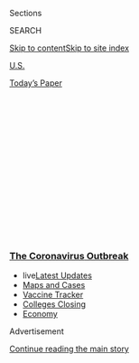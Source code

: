 <div id="app">

<div id="standalone-header">

<div class="interactive-masthead NYTAppHideMasthead css-qz70u6 e1suatyy0">

<div class="section css-ui9rw0 e1suatyy2">

<div class="css-eph4ug er09x8g0">

<div class="css-6n7j50">

</div>

<span class="css-1dv1kvn">Sections</span>

<div class="css-10488qs">

<span class="css-1dv1kvn">SEARCH</span>

</div>

[Skip to content](#site-content)[Skip to site
index](#site-index)

</div>

<div id="masthead-section-label" class="css-1wr3we4 eaxe0e00">

[U.S.](https://www.nytimes3xbfgragh.onion/section/us)

</div>

<div class="css-10698na e1huz5gh0">

</div>

</div>

<div id="masthead-bar-one" class="section hasLinks css-15hmgas e1csuq9d3">

<div class="css-uqyvli e1csuq9d0">

</div>

<div class="css-1uqjmks e1csuq9d1">

</div>

<div class="css-9e9ivx">

[](https://myaccount.nytimes3xbfgragh.onion/auth/login?response_type=cookie&client_id=vi)

</div>

<div class="css-1bvtpon e1csuq9d2">

[Today’s
Paper](https://www.nytimes3xbfgragh.onion/section/todayspaper)

</div>

</div>

</div>

<div class="css-1aor85t" style="opacity:0.000000001;z-index:-1;visibility:hidden">

<div class="css-1hqnpie">

<div class="css-epjblv">

<span class="css-17xtcya">[U.S.](/section/us)</span><span class="css-x15j1o">|</span><span class="css-fwqvlz">Does
My County Have an Epidemic? Estimates Show Hidden
Transmission</span>

</div>

<div class="css-k008qs">

<div class="css-1iwv8en">

<span class="css-18z7m18"></span>

<div>

</div>

</div>

<span class="css-1n6z4y">https://nyti.ms/2JCZ6Xw</span>

<div class="css-1705lsu">

<div class="css-4xjgmj">

<div class="css-4skfbu" data-role="toolbar" data-aria-label="Social Media Share buttons, Save button, and Comments Panel with current comment count" data-testid="share-tools">

  - 
  - 
  - 
  - 
    
    <div class="css-6n7j50">
    
    </div>

  - 
  - 

</div>

</div>

</div>

</div>

</div>

</div>

<div class="css-mij9hh">

<div class="css-l9svim">

### [<span class="css-pa1jbp"><span class="css-1rxm0ex">The Coronavirus</span><span class="css-1rxm0ex"> Outbreak</span></span>](https://www.nytimes3xbfgragh.onion/news-event/coronavirus?name=styln-coronavirus-national&region=TOP_BANNER&variant=undefined&block=storyline_menu_recirc&action=click&pgtype=Interactive&impression_id=3dcf04e0-e38e-11ea-b524-5975769cbb40)

  - <span class="css-ousu42"><span class="css-12clwdu">live</span>[Latest
    Updates](https://www.nytimes3xbfgragh.onion/2020/08/20/world/coronavirus-covid.html?name=styln-coronavirus-national&region=TOP_BANNER&variant=undefined&block=storyline_menu_recirc&action=click&pgtype=Interactive&impression_id=3dcf04e1-e38e-11ea-b524-5975769cbb40)</span>
  - <span class="css-ousu42">[Maps and
    Cases](https://www.nytimes3xbfgragh.onion/interactive/2020/us/coronavirus-us-cases.html?name=styln-coronavirus-national&region=TOP_BANNER&variant=undefined&block=storyline_menu_recirc&action=click&pgtype=Interactive&impression_id=3dcf04e2-e38e-11ea-b524-5975769cbb40)</span>
  - <span class="css-ousu42">[Vaccine
    Tracker](https://www.nytimes3xbfgragh.onion/interactive/2020/science/coronavirus-vaccine-tracker.html?name=styln-coronavirus-national&region=TOP_BANNER&variant=undefined&block=storyline_menu_recirc&action=click&pgtype=Interactive&impression_id=3dcf04e3-e38e-11ea-b524-5975769cbb40)</span>
  - <span class="css-ousu42">[Colleges
    Closing](https://www.nytimes3xbfgragh.onion/2020/08/19/us/colleges-closing-covid.html?name=styln-coronavirus-national&region=TOP_BANNER&variant=undefined&block=storyline_menu_recirc&action=click&pgtype=Interactive&impression_id=3dcf04e4-e38e-11ea-b524-5975769cbb40)</span>
  - <span class="css-ousu42">[Economy](https://www.nytimes3xbfgragh.onion/live/2020/08/20/business/stock-market-today-coronavirus?name=styln-coronavirus-national&region=TOP_BANNER&variant=undefined&block=storyline_menu_recirc&action=click&pgtype=Interactive&impression_id=3dcf04e5-e38e-11ea-b524-5975769cbb40)</span>

</div>

</div>

<div id="top-wrapper" class="css-1sy8kpn">

<div id="top-slug" class="css-l9onyx">

Advertisement

</div>

[Continue reading the main
story](#after-top)

<div class="ad top-wrapper" style="text-align:center;height:100%;display:block;min-height:250px">

<div id="top" class="place-ad" data-position="top" data-size-key="top">

</div>

</div>

<div id="after-top">

</div>

</div>

<div class="css-11kjks6" data-role="region" data-aria-label="comments panel" tabindex="-1">

<div class="css-1h21wu5">

<div class="css-akb3vb">

<div>

<div class="css-1yip8nf">

## [Comments](#commentsContainer)

[Does My County Have an Epidemic? Estimates Show Hidden
Transmission]()[Skip to Comments]()

<div class="css-c32q7m">

The comments section is closed. To submit a letter to the editor for
publication, write to <letters@NYTimes.com>.

</div>

</div>

<div class="css-1bxnhxc">

</div>

<div class="css-1yip8nf">

</div>

</div>

</div>

</div>

</div>

</div>

<div id="site-content" data-role="main">

# Does My County Have an Epidemic? Estimates Show Hidden Transmission

<div class="css-1vegfwe interactive-byline-container">

By [<span class="css-1baulvz" itemprop="name">James
Glanz</span>](https://www.nytimes3xbfgragh.onion/by/james-glanz),
[<span class="css-1baulvz" itemprop="name">Matthew
Bloch</span>](https://www.nytimes3xbfgragh.onion/by/matthew-bloch) and
[<span class="css-1baulvz last-byline" itemprop="name">Anjali
Singhvi</span>](https://www.nytimes3xbfgragh.onion/by/anjali-singhvi)April
4,
2020

</div>

<div id="interactive-standalone-sharetools" class="css-wkcogx">

<div>

<div class="interactive-sharetools css-9z2bwm" data-role="toolbar" data-aria-label="Social Media Share buttons, Save button, and Comments Panel with current comment count" data-testid="share-tools">

  - 
  - 
  - 
  - 
    
    <div class="css-6n7j50">
    
    </div>

  - *<span class="css-1dtr3u3">560</span>*

</div>

</div>

</div>

<div id="coronavirus-county-epidemics" class="section interactive-standard interactive-content interactive-size-scoop css-uc81c" data-id="100000007071047">

<div class="css-17ih8de interactive-body">

<div class="g-story g-freebird g-max-limit" data-preview-slug="virus-everywhere">

<div class="g-asset g-graphic g-map-container" style="max-width: 945px">

<div id="nationalmap-wrap" class="nationalmap-wrap">

<div class="nationalmap-zoom desktop-only">

<span>+</span>

<span>-</span>

</div>

<div class="nationalmap-zoom">

<span>+</span>

<span>-</span>

</div>

<div class="mobile-map-key-container">

<div id="nationalmap-key" class="g-key keytype-segmented">

<div class="key" style="position:relative">

<div class="g-key-row g-key-row-title">

Estimated chance of epidemic

</div>

<div class="key-wrap">

<div class="g-key-row">

<span class="g-key-rect" style="background-color: #f9cfcf"></span>

10

</div>

<div class="g-key-row">

<span class="g-key-rect" style="background-color: #e2a1a3"></span>

60

</div>

<div class="g-key-row">

<span class="g-key-rect" style="background-color: #ca7479"></span>

75

</div>

<div class="g-key-row">

<span class="g-key-rect" style="background-color: #af4551"></span>

90%

</div>

<div class="g-key-row">

<span class="g-key-rect" style="background-color: #91002d"></span>

</div>

</div>

</div>

</div>

</div>

<div id="nationalmap" class="nationalmap">

</div>

</div>

</div>

<div class="g-source">

<span class="g-credit">By The New York
Times</span><span class="g-credit_bullet">·</span><span class="g-credit">Source:
Emily Javan, Spencer Fox and Lauren Ancel Meyers, the University of
Texas at Austin</span>

</div>

</div>

As the coronavirus spreads silently through American cities and towns,
people are struggling with questions about the benefits of
social-distancing guidelines — especially in places that still have few
reported cases.

Is the epidemic here yet? Is staying home and limiting contact with
others really worth the trouble?

A [new
study](https://cid.utexas.edu/sites/default/files/cid/files/covid-risk-maps_counties_4.3.2020.pdf?m=1585958755)
by disease modelers at the University of Texas at Austin gives an
answer: Even counties with just a single reported case have more than 50
percent likelihood that a sustained, undetected outbreak — an epidemic —
is already taking place.

“I worry that many local officials are waiting until there is clear
evidence of local transmission before taking action,” said Lauren Ancel
Meyers, a professor of biology and statistics and one of the study’s
authors. “The message is, we should not wait.”

With no consistent federal policy, local officials have been left on
their own to decide when to enact control measures, Most should assume
it is already here, she said.

Over all, the study finds, 70 percent of all counties in the United
States — making up 94 percent of the country's population — are likely
to have epidemics. The study defines an epidemic as an outbreak that
grows exponentially instead of fizzling out on its own, eventually
infecting a large fraction of the
population.

<div class="g-asset g-table" style="max-width: 600px">

| **Known cases in a county** | **Probability of community transmission** |
| --------------------------- | ----------------------------------------- |
| 0                           | 9%                                        |
| 1                           | 51%                                       |
| 2                           | 70%                                       |
| 3                           | 79%                                       |
| 4                           | 84%                                       |
| 5                           | 85%                                       |
| 10                          | 95%                                       |
| 20                          | 99%                                       |
| 43 or more                  | 100%                                      |

<div class="g-source">

<span class="g-credit">By The New York
Times</span><span class="g-credit_bullet">·</span><span class="g-credit">Source:
Emily Javan, Spencer Fox and Lauren Ancel Meyers, the University of
Texas at Austin</span>

</div>

</div>

The University of Texas research team simulated the spread of the
outbreak in every United States county to determine the most likely
outcome in each county, along with reported case counts compiled by The
New York Times.

People who have been infected and have mild symptoms, or none at all,
can pass the disease to others. Those cases, often undetected, are a
prime driver of the outbreaks, Dr. Meyers said. Even in counties with no
reported cases, there is roughly a 9 percent chance that an undetected
outbreak is already underway, she said.

For those reasons, social distancing should be practiced across the
United States, whether an outbreak now is visible or not, Dr. Meyers
said.

“This virus spreads quickly and sometimes silently,” she said. “It's an
unseen threat, and by the time you see it, it can be too late to
intervene. You have to intervene proactively against threats you can't
see.”

Social distancing can slow those outbreaks, giving local hospitals and
other healthcare facilities time to handle the cases rather than being
quickly overwhelmed, Dr. Meyers said.

“Most of us are probably living in communities where this virus is
beginning to spread widely,” she said. “The prudent measures at this
point are doing whatever possible to prevent an infected person from
spreading the virus to an uninfected person. The common theme is do what
you can to keep people from congregating.”

</div>

</div>

</div>

<div id="standalone-footer">

<div>

<div>

<div id="interactive-footer-wrapper">

<div class="css-i29ckm">

<div class="css-1oeie6n">

Read 560
Comments

</div>

<div class="interactive-sharetools css-9z2bwm" data-role="toolbar" data-aria-label="Social Media Share buttons, Save button, and Comments Panel with current comment count" data-testid="share-tools">

  - 
  - 
  - 
  - 
    
    <div class="css-6n7j50">
    
    </div>

</div>

</div>

<div>

</div>

<div id="bottom-wrapper" class="css-1ede5it">

<div id="bottom-slug" class="css-l9onyx">

Advertisement

</div>

[Continue reading the main
story](#after-bottom)

<div id="bottom" class="ad bottom-wrapper" style="text-align:center;height:100%;display:block;min-height:90px">

</div>

<div id="after-bottom">

</div>

</div>

## Site Index

<div>

</div>

## Site Information Navigation

  - [© <span>2020</span> <span>The New York Times
    Company</span>](https://help.nytimes3xbfgragh.onion/hc/en-us/articles/115014792127-Copyright-notice)

<!-- end list -->

  - [NYTCo](https://www.nytco.com/)
  - [Contact
    Us](https://help.nytimes3xbfgragh.onion/hc/en-us/articles/115015385887-Contact-Us)
  - [Work with us](https://www.nytco.com/careers/)
  - [Advertise](https://nytmediakit.com/)
  - [T Brand Studio](http://www.tbrandstudio.com/)
  - [Your Ad
    Choices](https://www.nytimes3xbfgragh.onion/privacy/cookie-policy#how-do-i-manage-trackers)
  - [Privacy](https://www.nytimes3xbfgragh.onion/privacy)
  - [Terms of
    Service](https://help.nytimes3xbfgragh.onion/hc/en-us/articles/115014893428-Terms-of-service)
  - [Terms of
    Sale](https://help.nytimes3xbfgragh.onion/hc/en-us/articles/115014893968-Terms-of-sale)
  - [Site
    Map](https://spiderbites.nytimes3xbfgragh.onion)
  - [Help](https://help.nytimes3xbfgragh.onion/hc/en-us)
  - [Subscriptions](https://www.nytimes3xbfgragh.onion/subscription?campaignId=37WXW)

</div>

</div>

</div>

</div>

</div>

